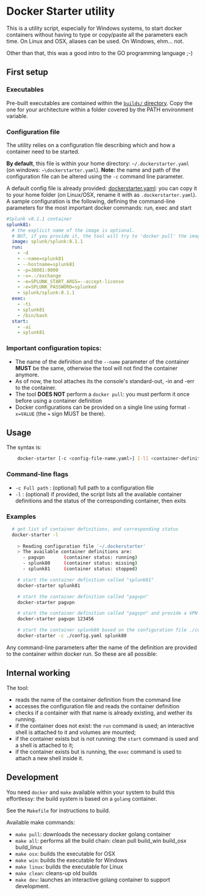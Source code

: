 # Docker Starter utility

This is a utility script, especially for Windows systems, to start docker containers without having to type or copy/paste all the parameters each time. On Linux and OSX, aliases can be used. On Windows, ehm... not. 

Other than that, this was a good intro to the GO programming language ;-)


## First setup

### Executables
Pre-built executables are contained within the [`builds/` directory](builds/). Copy the one for your architecture within a folder covered by the PATH environment variable.

### Configuration file
The utility relies on a configuration file describing which and how a container need to be started. 

**By default**, this file is within your home directory: `~/.dockerstarter.yaml` (on windows: `~\dockerstarter.yaml`). **Note:** the name and path of the configuration file can be altered using the `-c` command line parameter.

A default config file is already provided: [dockerstarter.yaml](src/dockerstarter.yaml): you can copy it to your home folder (on Linux/OSX, rename it with as `.dockerstarter.yaml`).
A sample configuration is the following, defining the command-line parameters for the most important docker commands: run, exec and start

```yaml
#Splunk v8.1.1 container
splunk81:
  # the explicit name of the image is optional. 
  # BUT, if you provide it, the tool will try to 'docker pull' the image if missing
  image: splunk/splunk:8.1.1
  run:
    - -d
    - --name=splunk81
    - --hostname=splunk81
    - -p=38081:8000
    - -v=.:/exchange
    - -e=SPLUNK_START_ARGS=--accept-license
    - -e=SPLUNK_PASSWORD=splunked
    - splunk/splunk:8.1.1
  exec:
    - -ti
    - splunk81
    - /bin/bash
  start:
    - -ai
    - splunk81
```

### Important configuration topics:

- The name of the definition and the `--name` parameter of the container **MUST** be the same, otherwise the tool will not find the container anymore.
- As of now, the tool attaches its the console's standard-out, -in and -err to the container.
- The tool **DOES NOT** perform a `docker pull`: you must perform it once before using a container definition
- Docker configurations can be provided on a single line using format `-x=VALUE` (the `=` sign MUST be there).

## Usage
The syntax is: 

```bash
    docker-starter [-c <config-file-name.yaml>] [-l] <container-definition-name> [additional optinal parameters for 'docker run']
```

### Command-line flags

- `-c Full path` : (optional) full path to a configuration file
- `-l` : (optional) if provided, the script lists all the available container definitions and the status of the corresponding container, then exits

### Examples

```bash
  # get list of container definitions, and corresponding status
  docker-starter -l
  
    > Reading configuration file '~/.dockerstarter'
    > The available container definitions are:
      - pagvpn       (container status: running)
      - splunk80     (container status: missing)
      - splunk81     (container status: stopped)
```

```bash
    # start the container definition called "splunk81"
    docker-starter splunk81

    # start the container definition called "pagvpn"
    docker-starter pagvpn

    # start the container definition called "pagvpn" and provide a VPN token code already
    docker-starter pagvpn 123456
```

```bash
    # start the container splunk80 based on the configuration file ./config.yaml
    docker-starter -c ./config.yaml splunk80
```

Any command-line parameters after the name of the definition are provided to the container within docker run. So these are all possible: 


## Internal working
The tool:
- reads the name of the container definition from the command line
- accesses the configuration file and reads the container definition
- checks if a container with that name is already existing, and wether its running. 
- if the container does not exist: the `run` command is used; an interactive shell is attached to it and volumes are mounted;
- if the container exists but is not running: the `start` command is used and a shell is attached to it;
- if the container exists but is running, the `exec` command is used to attach a new shell inside it.

## Development
You need `docker` and `make` available within your system to build this effortlessy: the build system is based on a `golang` container.

See the `Makefile` for instructions to build.

Available make commands: 

- `make pull`: downloads the necessary docker golang container
- `make all`: performs all the build chain: clean pull build_win build_osx build_linux
- `make osx`: builds the executable for OSX
- `make win`: builds the executable for Windows
- `make linux`: builds the executable for Linux
- `make clean`: cleans-up old builds
- `make dev`: launches an interactive golang container to support development.

